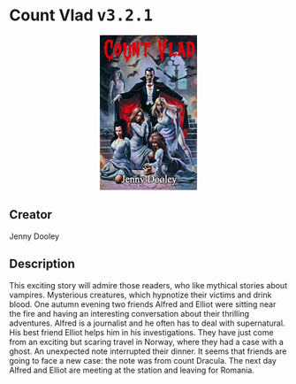 
# Count Vlad <kbd>v3.2.1</kbd>

<center>
  <img src="./cover-1024.jpg"/>
</center>

## Creator
Jenny Dooley

## Description
<p>This exciting story will admire those readers, who like mythical stories about vampires. Mysterious creatures, which hypnotize their victims and drink blood. One autumn evening two friends Alfred and Elliot were sitting near the fire and having an interesting conversation about their thrilling adventures. Alfred is a journalist and he often has to deal with supernatural. His best friend Elliot helps him in his investigations. They have just come from an exciting but scaring travel in Norway, where they had a case with a ghost. An unexpected note interrupted their dinner. It seems that friends are going to face a new case: the note was from count Dracula. The next day Alfred and Elliot are meeting at the station and leaving for Romania.</p>
